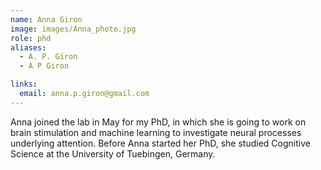 ```yaml
---
name: Anna Giron
image: images/Anna_photo.jpg
role: phd
aliases:
  - A. P. Giron
  - A P Giron

links:
  email: anna.p.giron@gmail.com
---
```


Anna joined the lab in May for my PhD, in which she is going to work on brain stimulation and machine learning to investigate neural processes underlying attention. Before Anna started her PhD, she studied Cognitive Science at the University of Tuebingen, Germany.
